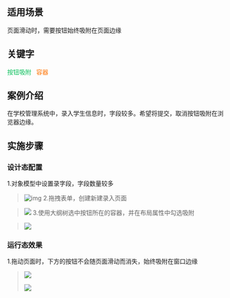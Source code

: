 ## 适用场景

页面滑动时，需要按钮始终吸附在页面边缘

## 关键字

<font color ="#0abf5b">按钮吸附&nbsp;&nbsp;</font>
<font color ="#ff7200">容器</font>

## 案例介绍

在学校管理系统中，录入学生信息时，字段较多。希望将提交，取消按钮吸附在浏览器边缘。

## 实施步骤

### 设计态配置

1.对象模型中设置录字段，字段数量较多

>![img](https://qcloudimg.tencent-cloud.cn/raw/795d5600b27761f08c897af4f8a2c923.png)
2.拖拽表单，创建新建录入页面

> <img src="https://qcloudimg.tencent-cloud.cn/raw/272e1105607ad58a0cda265131290454.png"></img>
3.使用大纲树选中按钮所在的容器，并在布局属性中勾选吸附

> <img src="https://qcloudimg.tencent-cloud.cn/raw/49c8b8aff170b87279f47565127eae7c.png"></img>
### 运行态效果

1.拖动页面时，下方的按钮不会随页面滑动而消失，始终吸附在窗口边缘

> <img src="https://qcloudimg.tencent-cloud.cn/raw/ea76e1f8539d9132b44efec10fcb3c29.png"></img>
>
> <img src="https://qcloudimg.tencent-cloud.cn/raw/8b69ed8add295cee1567e5ff23475ce6.png"></img>
